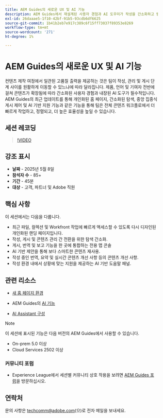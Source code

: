 ```yaml
---
title: AEM Guides의 새로운 UX 및 AI 기능
description: AEM Guides에서 재설계된 사용자 경험과 AI 도우미가 작성을 간소화하고 탐색을 향상시키며 콘텐츠 워크플로우에 실시간 인텔리전스를 적용하는 방법을 살펴봅니다.
exl-id: 26daaae5-1f10-42bf-91b5-93cdb6df6625
source-git-commit: 1b41b2eb7e917c389c6f15ff73037f89353e8269
workflow-type: tm+mt
source-wordcount: '271'
ht-degree: 1%

---
```


# AEM Guides의 새로운 UX 및 AI 기능

컨텐츠 제작 여정에서 일관된 고품질 출력을 제공하는 것은 팀이 작성, 관리 및 게시 단계 사이를 원활하게 이동할 수 있느냐에 따라 달라집니다. 제품, 언어 및 기여자 전반에 걸쳐 콘텐츠가 확장됨에 따라 간소화된 사용자 경험과 내장된 AI 도구가 필수적입니다. AEM Guides의 최근 업데이트를 통해 개인화된 홈 페이지, 간소화된 탐색, 중앙 집중식 게시 제어 및 AI 기반 지원 기능과 같은 기능을 통해 팀은 전체 콘텐츠 워크플로에서 더 빠르게 작업하고, 정렬되고, 더 높은 효율성을 높일 수 있습니다.


## 세션 레코딩

>[!VIDEO](https://video.tv.adobe.com/v/3458396/?quality=12&learn=on)

## 강조 표시

- **날짜** - 2025년 5월 8일
- **참석자 수** - 85+
- **기간** - 45분
- **대상** - 고객, 파트너 및 Adobe 직원

## 핵심 사항

이 세션에서는 다음을 다룹니다.
- 최근 파일, 컬렉션 및 Workfront 작업에 빠르게 액세스할 수 있도록 다시 디자인된 개인화된 랜딩 페이지입니다.
- 작성, 게시 및 콘텐츠 관리 간 전환을 위한 탐색 간소화.
- 게시, 번역 및 보고 기능을 한 곳에 통합하는 전용 맵 콘솔
- AI 기반 제안을 통해 보다 스마트한 콘텐츠 재사용.
- 작성 중인 번역, 요약 및 실시간 콘텐츠 개선 사항 등의 콘텐츠 개선 사항.
- 작성 환경 내에서 상황에 맞는 지원을 제공하는 AI 기반 도움말 패널.


## 관련 리소스

- [새 홈 페이지 환경](https://experienceleague.adobe.com/ko/docs/experience-manager-guides/using/user-guide/home-page/intro-home-page)

- AEM Guides의 [AI 기능](https://experienceleague.adobe.com/ko/docs/experience-manager-guides/using/user-guide/ai-assistant-aem/ai-assistant)

- [AI Assistant 구성](https://experienceleague.adobe.com/ko/docs/experience-manager-guides/using/install-guide/cs-ig/web-editor-configs-cs/conf-smart-suggestions)



>[!NOTE]
>
> 이 세션에 표시된 기능은 다음 버전의 AEM Guides에서 사용할 수 있습니다.
> - On-prem 5.0 이상
> - Cloud Services 2502 이상


### 커뮤니티 포럼

- Experience League에서 세션별 커뮤니티 상호 작용을 보려면 [AEM Guides 포럼](https://experienceleaguecommunities.adobe.com/t5/experience-manager-guides/bd-p/xml-documentation-discussions?profile.language=ko)을 방문하십시오.


## 연락처

문의 사항은 <techcomm@adobe.com>(으)로 전자 메일을 보내세요.

